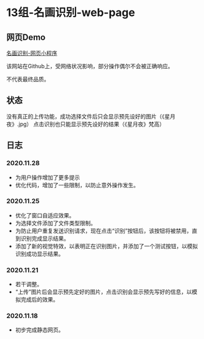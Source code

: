 # 13组-名画识别-web-page

## 网页Demo

[名画识别-网页小程序](https://lainzare.github.io/painting.github.io/)

该网站在Github上，受网络状况影响，部分操作偶尔不会被正确响应。

不代表最终品质。

## 状态

没有真正的上传功能，成功选择文件后只会显示预先设好的图片（《星月夜》.jpg） 点击识别也只能显示预先设好的结果（《星月夜》梵高）

## 日志

### 2020.11.28

- 为用户操作增加了更多提示
- 优化代码，增加了一些限制，以防止意外操作发生。

### 2020.11.25

- 优化了窗口自适应效果。
- 为选择文件添加了文件类型限制。
- 为防止用户重复发送识别请求，现在点击“识别”按钮后，该按钮将被禁用，直到识别完成显示结果。
- 添加了新的视觉特效，以表明正在识别图片，并添加了一个测试按钮，以模拟识别成功显示结果。

### 2020.11.21

- 若干调整。
- “上传”图片后会显示预先定好的图片，点击识别会显示预先写好的信息，以模拟完成后的效果。

### 2020.11.18

- 初步完成静态网页。

